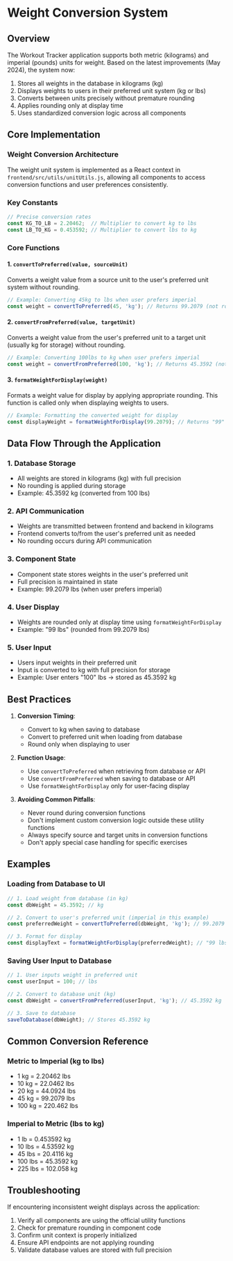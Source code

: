 # Weight Conversion System

## Overview

The Workout Tracker application supports both metric (kilograms) and imperial (pounds) units for weight. Based on the latest improvements (May 2024), the system now:

1. Stores all weights in the database in kilograms (kg)
2. Displays weights to users in their preferred unit system (kg or lbs)
3. Converts between units precisely without premature rounding
4. Applies rounding only at display time
5. Uses standardized conversion logic across all components

## Core Implementation

### Weight Conversion Architecture

The weight unit system is implemented as a React context in `frontend/src/utils/unitUtils.js`, allowing all components to access conversion functions and user preferences consistently.

### Key Constants

```javascript
// Precise conversion rates
const KG_TO_LB = 2.20462;  // Multiplier to convert kg to lbs
const LB_TO_KG = 0.453592; // Multiplier to convert lbs to kg
```

### Core Functions

#### 1. `convertToPreferred(value, sourceUnit)`

Converts a weight value from a source unit to the user's preferred unit system without rounding.

```javascript
// Example: Converting 45kg to lbs when user prefers imperial
const weight = convertToPreferred(45, 'kg'); // Returns 99.2079 (not rounded)
```

#### 2. `convertFromPreferred(value, targetUnit)`

Converts a weight value from the user's preferred unit to a target unit (usually kg for storage) without rounding.

```javascript
// Example: Converting 100lbs to kg when user prefers imperial
const weight = convertFromPreferred(100, 'kg'); // Returns 45.3592 (not rounded)
```

#### 3. `formatWeightForDisplay(weight)`

Formats a weight value for display by applying appropriate rounding. This function is called only when displaying weights to users.

```javascript
// Example: Formatting the converted weight for display
const displayWeight = formatWeightForDisplay(99.2079); // Returns "99"
```

## Data Flow Through the Application

### 1. Database Storage
- All weights are stored in kilograms (kg) with full precision
- No rounding is applied during storage
- Example: 45.3592 kg (converted from 100 lbs)

### 2. API Communication
- Weights are transmitted between frontend and backend in kilograms
- Frontend converts to/from the user's preferred unit as needed
- No rounding occurs during API communication

### 3. Component State
- Component state stores weights in the user's preferred unit
- Full precision is maintained in state
- Example: 99.2079 lbs (when user prefers imperial)

### 4. User Display
- Weights are rounded only at display time using `formatWeightForDisplay`
- Example: "99 lbs" (rounded from 99.2079 lbs)

### 5. User Input
- Users input weights in their preferred unit
- Input is converted to kg with full precision for storage
- Example: User enters "100" lbs → stored as 45.3592 kg

## Best Practices

1. **Conversion Timing**:
   - Convert to kg when saving to database
   - Convert to preferred unit when loading from database
   - Round only when displaying to user

2. **Function Usage**:
   - Use `convertToPreferred` when retrieving from database or API
   - Use `convertFromPreferred` when saving to database or API
   - Use `formatWeightForDisplay` only for user-facing display

3. **Avoiding Common Pitfalls**:
   - Never round during conversion functions
   - Don't implement custom conversion logic outside these utility functions
   - Always specify source and target units in conversion functions
   - Don't apply special case handling for specific exercises

## Examples

### Loading from Database to UI
```javascript
// 1. Load weight from database (in kg)
const dbWeight = 45.3592; // kg

// 2. Convert to user's preferred unit (imperial in this example)
const preferredWeight = convertToPreferred(dbWeight, 'kg'); // 99.2079 lbs

// 3. Format for display
const displayText = formatWeightForDisplay(preferredWeight); // "99 lbs"
```

### Saving User Input to Database
```javascript
// 1. User inputs weight in preferred unit
const userInput = 100; // lbs

// 2. Convert to database unit (kg)
const dbWeight = convertFromPreferred(userInput, 'kg'); // 45.3592 kg

// 3. Save to database
saveToDatabase(dbWeight); // Stores 45.3592 kg
```

## Common Conversion Reference

### Metric to Imperial (kg to lbs)
- 1 kg = 2.20462 lbs
- 10 kg = 22.0462 lbs
- 20 kg = 44.0924 lbs
- 45 kg = 99.2079 lbs
- 100 kg = 220.462 lbs

### Imperial to Metric (lbs to kg)
- 1 lb = 0.453592 kg
- 10 lbs = 4.53592 kg
- 45 lbs = 20.4116 kg
- 100 lbs = 45.3592 kg
- 225 lbs = 102.058 kg

## Troubleshooting

If encountering inconsistent weight displays across the application:

1. Verify all components are using the official utility functions
2. Check for premature rounding in component code
3. Confirm unit context is properly initialized
4. Ensure API endpoints are not applying rounding
5. Validate database values are stored with full precision 